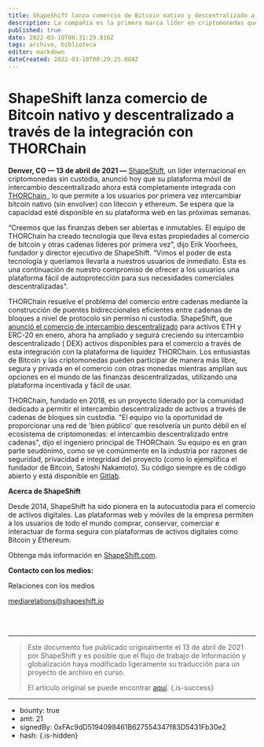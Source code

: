 ```yaml
---
title: ShapeShift lanza comercio de Bitcoin nativo y descentralizado a través de la integración con THORChain
description: La compañía es la primera marca líder en criptomonedas que ofrece a los usuarios acceso comercial descentralizado entre cadenas de bloques (sin KYC)
published: true
date: 2022-03-10T00:31:29.816Z
tags: archivo, biblioteca
editor: markdown
dateCreated: 2022-03-10T00:29:25.084Z
---
```


# ShapeShift lanza comercio de Bitcoin nativo y descentralizado a través de la integración con THORChain

**Denver, CO — 13 de abril de 2021 —** [ShapeShift](https://shapeshift.com/), un líder internacional en criptomonedas sin custodia, anunció hoy que su plataforma móvil de intercambio descentralizado ahora está completamente integrada con [THORChain ](https://thorchain.org/), lo que permite a los usuarios por primera vez intercambiar bitcoin nativo (sin envolver) con litecoin y ethereum. Se espera que la capacidad esté disponible en su plataforma web en las próximas semanas.<br/>

“Creemos que las finanzas deben ser abiertas e inmutables. El equipo de THORChain ha creado tecnología que lleva estas propiedades al comercio de bitcoin y otras cadenas líderes por primera vez”, dijo Erik Voorhees, fundador y director ejecutivo de ShapeShift. “Vimos el poder de esta tecnología y queríamos llevarla a nuestros usuarios de inmediato. Esta es una continuación de nuestro compromiso de ofrecer a los usuarios una plataforma fácil de autoprotección para sus necesidades comerciales descentralizadas".<br/>

THORChain resuelve el problema del comercio entre cadenas mediante la construcción de puentes bidireccionales eficientes entre cadenas de bloques a nivel de protocolo sin permiso ni custodia. ShapeShift, que [anunció el comercio de intercambio descentralizado](https://shapeshift.com/newsroom/shapeshift-integrates-dex) para activos ETH y ERC-20 en enero, ahora ha ampliado y seguirá creciendo su intercambio descentralizado ( DEX) activos disponibles para el comercio a través de esta integración con la plataforma de liquidez THORChain. Los entusiastas de Bitcoin y las criptomonedas pueden participar de manera más libre, segura y privada en el comercio con otras monedas mientras amplían sus opciones en el mundo de las finanzas descentralizadas, utilizando una plataforma incentivada y fácil de usar. 

THORChain, fundado en 2018, es un proyecto liderado por la comunidad dedicado a permitir el intercambio descentralizado de activos a través de cadenas de bloques sin custodia. "El equipo vio la oportunidad de proporcionar una red de 'bien público' que resolvería un punto débil en el ecosistema de criptomonedas: el intercambio descentralizado entre cadenas", dijo el ingeniero principal de THORChain. Su equipo es en gran parte seudónimo, como se ve comúnmente en la industria por razones de seguridad, privacidad e integridad del proyecto (como lo ejemplifica el fundador de Bitcoin, Satoshi Nakamoto). Su código siempre es de código abierto y está disponible en [Gitlab](https://gitlab.com/thorchain).<br/>

**Acerca de ShapeShift**<br/>

Desde 2014, ShapeShift ha sido pionera en la autocustodia para el comercio de activos digitales. Las plataformas web y móviles de la empresa permiten a los usuarios de todo el mundo comprar, conservar, comerciar e interactuar de forma segura con plataformas de activos digitales como Bitcoin y Ethereum.<br/>

Obtenga más información en [ShapeShift.com](https://shapeshift.com/).

**Contacto con los medios:**<br/>

Relaciones con los medios

[mediarelations@shapeshift.io](mailto:mediarelations@shapeshift.io)

<br/><br/>

---

> Este documento fue publicado originalmente el 13 de abril de 2021 por ShapeShift y es posible que el flujo de trabajo de Información y globalización haya modificado ligeramente su traducción para un proyecto de archivo en curso.
>
> El artículo original se puede encontrar [aquí](https://shapeshift.com/newsroom/shapeshift-launches-decentralized-native-bitcoin-trading-through-integration-with-thorchain).
{.is-success}

---

- bounty: true
- amt: 21
- signedBy: 0xFAc9dD5194098461B627554347f83D5431Fb30e2
- hash: 
{.is-hidden}